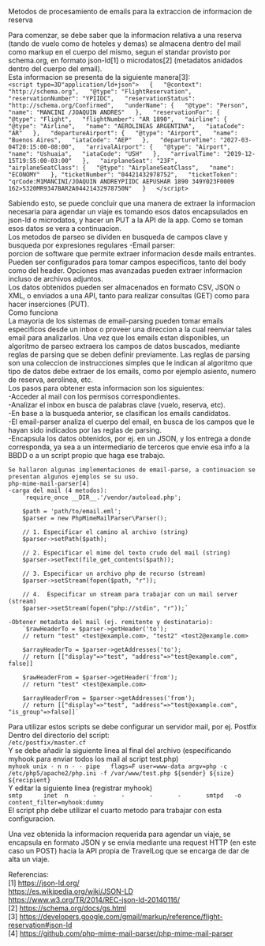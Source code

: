 Metodos de procesamiento de emails para la extraccion de informacion de reserva  

Para comenzar, se debe saber que la informacion relativa a una reserva (tando de vuelo como de hoteles y demas) se almacena dentro del mail como markup en el cuerpo del mismo, segun el standar provisto por schema.org, en formato json-ld[1] o microdatos[2] (metadatos anidados dentro del cuerpo del email).  
Esta informacion se presenta de la siguiente manera[3]:  
    `<script type=3D"application/ld+json">  
                        {  
                            "@context": "http://schema.org",  
                            "@type": "FlightReservation",  
                            "reservationNumber": "YPIIDC",  
                            "reservationStatus": "http://schema.org/Confirmed",  
                            "underName": {  
                                "@type": "Person",  
                                "name": "MANCINI /JOAQUIN ANDRES"  
                            },  
                            "reservationFor": {  
                                "@type": "Flight",  
                                "flightNumber": "AR 1890",  
                                "airline": {  
                                    "@type": "Airline",  
                                    "name": "AEROLINEAS ARGENTINA",  
                                    "iataCode": "AR"  
                                },  
                                "departureAirport": {  
                                    "@type": "Airport",  
                                    "name": "Buenos Aires",  
                                    "iataCode": "AEP"  
                                },  
                                "departureTime": "2027-03-04T20:15:00-08:00",  
                                "arrivalAirport": {  
                                    "@type": "Airport",  
                                    "name": "Ushuaia",  
                                    "iataCode": "USH"  
                                },  
                                "arrivalTime": "2019-12-15T19:55:00-03:00"  
                            },  
                            "airplaneSeat": "23F",  
                            "airplaneSeatClass": {  
                                "@type": "AirplaneSeatClass",  
                                "name": "ECONOMY"  
                            },
                            "ticketNumber": "04421432978752",  
                            "ticketToken": "qrCode:M1MANCINI/JOAQUIN ANDREYPIIDC AEPUSHAR 1890 349Y023F0009 162>5320MR9347BAR2A04421432978750N"  
                        }  
    </script>`  

Sabiendo esto, se puede concluir que una manera de extraer la informacion necesaria para agendar un viaje es tomando esos datos encapsulados en json-ld o microdatos, y hacer un PUT a la API de la app.
Como se toman esos datos se vera a continuacion.  
Los metodos de parseo se dividen en busqueda de campos clave y busqueda por expresiones regulares
-Email parser:  
    porcion de software que permite extraer informacion desde mails entrantes. Pueden ser configurados para tomar campos especificos, tanto del body como del header. Opciones mas avanzadas pueden extraer informacion incluso de archivos adjuntos.  
    Los datos obtenidos pueden ser almacenados en formato CSV, JSON o XML, o enviados a una API, tanto para realizar consultas (GET) como para hacer inserciones (PUT).    
    Como funciona  
        La mayoria de los sistemas de email-parsing pueden tomar emails especificos desde un inbox o proveer una direccion a la cual reenviar tales email para analizarlos. Una vez que los emails estan disponibles, un algoritmo de parseo extraera los campos de datos buscados, mediante reglas de parsing que se deben definir previamente. Las reglas de parsing son una coleccion de instrucciones simples que le indican al algoritmo que tipo de datos debe extraer de los emails, como por ejemplo asiento, numero de reserva, aerolinea, etc.  
    Los pasos para obtener esta informacion son los siguientes:  
        -Acceder al mail con los permisos correspondientes.  
        -Analizar el inbox en busca de palabras clave (vuelo, reserva, etc).  
        -En base a la busqueda anterior, se clasifican los emails candidatos.  
        -El email-parser analiza el cuerpo del email, en busca de los campos que le hayan sido indicados por las reglas de parsing.  
        -Encapsula los datos obtenidos, por ej. en un JSON, y los entrega a donde corresponda, ya sea a un intermediario de terceros que envie esa info a la BBDD o a un script propio que haga ese trabajo.  

    Se hallaron algunas implementaciones de email-parse, a continuacion se presentan algunos ejemplos se su uso.  
    php-mime-mail-parser[4]  
    -carga del mail (4 metodos):  
        `require_once __DIR__.'/vendor/autoload.php';  

        $path = 'path/to/email.eml';  
        $parser = new PhpMimeMailParser\Parser();  

        // 1. Especificar el camino al archivo (string)  
        $parser->setPath($path);   

        // 2. Especificar el mime del texto crudo del mail (string)  
        $parser->setText(file_get_contents($path));  

        // 3. Especificar un archivo php de recurso (stream)  
        $parser->setStream(fopen($path, "r"));  

        // 4.  Especificar un stream para trabajar con un mail server (stream)  
        $parser->setStream(fopen("php://stdin", "r"));`  

    -Obtener metadata del mail (ej. remitente y destinatario):  
        `$rawHeaderTo = $parser->getHeader('to');  
        // return "test" <test@example.com>, "test2" <test2@example.com>  

        $arrayHeaderTo = $parser->getAddresses('to');  
        // return [["display"=>"test", "address"=>"test@example.com", false]]  

        $rawHeaderFrom = $parser->getHeader('from');  
        // return "test" <test@example.com>  

        $arrayHeaderFrom = $parser->getAddresses('from');  
        // return [["display"=>"test", "address"=>"test@example.com", "is_group"=>false]]`  

Para utilizar estos scripts se debe configurar un servidor mail, por ej. Postfix Dentro del directorio del script:  
    `/etc/postfix/master.cf`  
    Y se debe añadir la siguiente linea al final del archivo (especificando myhook para enviar todos los mail al script test.php)  
    `myhook unix - n n - - pipe  
  				flags=F user=www-data argv=php -c /etc/php5/apache2/php.ini -f /var/www/test.php ${sender} ${size} ${recipient}`  
    Y editar la siguiente linea (registrar myhook)  
    `smtp      inet  n       -       -       -       -       smtpd  
        			-o content_filter=myhook:dummy`  
    El script php debe utilizar el cuarto metodo para trabajar con esta configuracion.

Una vez obtenida la informacion requerida para agendar un viaje, se encapsula en formato JSON y se envia mediante una request HTTP (en este caso un POST) hacia la API propia de TravelLog que se encarga de dar de alta un viaje.


Referencias:  
[1] https://json-ld.org/  
    https://es.wikipedia.org/wiki/JSON-LD  
    https://www.w3.org/TR/2014/REC-json-ld-20140116/  
[2] https://schema.org/docs/gs.html  
[3] https://developers.google.com/gmail/markup/reference/flight-reservation#json-ld  
[4] https://github.com/php-mime-mail-parser/php-mime-mail-parser
